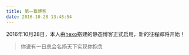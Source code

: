 ```yaml
---
title: 第一篇博客
date: 2016-10-28 13:48:54
---
```


2016年10月28日，本人由[hexo](https://hexo.io/)搭建的静态博客正式启用，新的征程即将开始！

> 你说有一日总会名扬天下实现你抱负